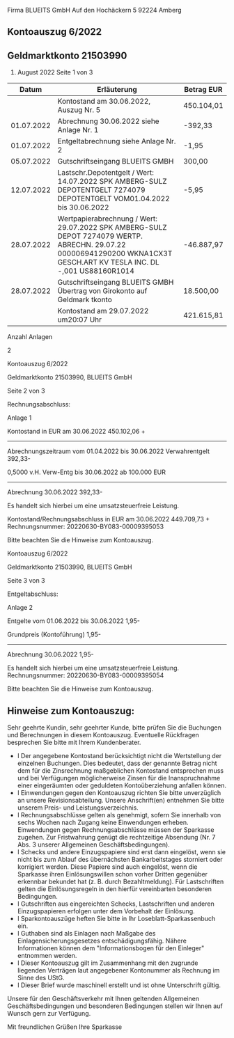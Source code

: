 <!-- image -->

Firma BLUEITS GmbH Auf den Hochäckern 5 92224 Amberg

## Kontoauszug 6/2022

## Geldmarktkonto 21503990

1. August 2022 Seite 1 von 3

| Datum      | Erläuterung                                                                                                                                                            | Betrag EUR   |
|------------|------------------------------------------------------------------------------------------------------------------------------------------------------------------------|--------------|
|            | Kontostand am 30.06.2022, Auszug Nr. 5                                                                                                                                 | 450.104,01   |
| 01.07.2022 | Abrechnung 30.06.2022 siehe Anlage Nr. 1                                                                                                                               | -392,33      |
| 01.07.2022 | Entgeltabrechnung siehe Anlage Nr. 2                                                                                                                                   | -1,95        |
| 05.07.2022 | Gutschriftseingang BLUEITS GMBH                                                                                                                                        | 300,00       |
| 12.07.2022 | Lastschr.Depotentgelt / Wert: 14.07.2022 SPK AMBERG-SULZ DEPOTENTGELT 7274079 DEPOTENTGELT VOM01.04.2022 bis 30.06.2022                                                | -5,95        |
| 28.07.2022 | Wertpapierabrechnung / Wert: 29.07.2022 SPK AMBERG-SULZ DEPOT 7274079 WERTP. ABRECHN. 29.07.22 000006941290200 WKNA1CX3T GESCH.ART KV TESLA INC. DL -,001 US88160R1014 | -46.887,97   |
| 28.07.2022 | Gutschriftseingang BLUEITS GMBH Übertrag von Girokonto auf Geldmark tkonto                                                                                             | 18.500,00    |
|            | Kontostand am 29.07.2022 um20:07 Uhr                                                                                                                                   | 421.615,81   |

Anzahl Anlagen

2

<!-- image -->

Kontoauszug 6/2022

Geldmarktkonto 21503990,   BLUEITS GmbH

Seite 2 von 3

Rechnungsabschluss:

Anlage     1

Kontostand in EUR am 30.06.2022                               450.102,06 +

--------------

Abrechnungszeitraum vom 01.04.2022 bis 30.06.2022 Verwahrentgelt                                                     392,33-

0,5000 v.H. Verw-Entg  bis 30.06.2022 ab      100.000 EUR

--------------

Abrechnung 30.06.2022                                              392,33-

Es handelt sich hierbei um eine umsatzsteuerfreie Leistung.

Kontostand/Rechnungsabschluss in EUR am 30.06.2022            449.709,73 + Rechnungsnummer: 20220630-BY083-00009395053

Bitte beachten Sie die Hinweise zum Kontoauszug.

<!-- image -->

Kontoauszug 6/2022

Geldmarktkonto 21503990,   BLUEITS GmbH

Seite 3 von 3

Entgeltabschluss:

Anlage     2

Entgelte vom 01.06.2022 bis 30.06.2022                               1,95-

Grundpreis (Kontoführung)                              1,95-

--------------

Abrechnung 30.06.2022                                                1,95-

Es handelt sich hierbei um eine umsatzsteuerfreie Leistung. Rechnungsnummer: 20220630-BY083-00009395054

Bitte beachten Sie die Hinweise zum Kontoauszug.

## Hinweise zum Kontoauszug:

Sehr geehrte Kundin, sehr geehrter Kunde, bitte prüfen Sie die Buchungen und Berechnungen in diesem Kontoauszug. Eventuelle Rückfragen besprechen Sie bitte mit Ihrem Kundenberater.

- l Der angegebene Kontostand berücksichtigt nicht die Wertstellung der einzelnen Buchungen. Dies bedeutet, dass der genannte Betrag nicht dem für die Zinsrechnung maßgeblichen Kontostand entsprechen muss und bei Verfügungen möglicherweise Zinsen für die Inanspruchnahme einer eingeräumten oder geduldeten Kontoüberziehung anfallen können.
- l Einwendungen gegen den Kontoauszug richten Sie bitte unverzüglich an unsere Revisionsabteilung. Unsere Anschrift(en) entnehmen Sie bitte unserem Preis- und Leistungsverzeichnis.
- l Rechnungsabschlüsse gelten als genehmigt, sofern Sie innerhalb von sechs Wochen nach Zugang keine Einwendungen erheben. Einwendungen gegen Rechnungsabschlüsse müssen der Sparkasse zugehen. Zur Fristwahrung genügt die rechtzeitige Absendung (Nr. 7 Abs. 3 unserer Allgemeinen Geschäftsbedingungen).
- l Schecks und andere Einzugspapiere sind erst dann eingelöst, wenn sie nicht bis zum Ablauf des übernächsten Bankarbeitstages storniert oder korrigiert werden. Diese Papiere sind auch eingelöst, wenn die Sparkasse ihren Einlösungswillen schon vorher Dritten gegenüber erkennbar bekundet hat (z. B. durch Bezahltmeldung). Für Lastschriften gelten die Einlösungsregeln in den hierfür vereinbarten besonderen Bedingungen.
- l Gutschriften aus eingereichten Schecks, Lastschriften und anderen Einzugspapieren erfolgen unter dem Vorbehalt der Einlösung.
- l Sparkontoauszüge heften Sie bitte in Ihr Loseblatt-Sparkassenbuch ein.
- l Guthaben sind als Einlagen nach Maßgabe des Einlagensicherungsgesetzes entschädigungsfähig. Nähere Informationen können dem "Informationsbogen für den Einleger" entnommen werden.
- l Dieser Kontoauszug gilt im Zusammenhang mit den zugrunde liegenden Verträgen laut angegebener Kontonummer als Rechnung im Sinne des UStG.
- l Dieser Brief wurde maschinell erstellt und ist ohne Unterschrift gültig.

Unsere für den Geschäftsverkehr mit Ihnen geltenden Allgemeinen Geschäftsbedingungen und besonderen Bedingungen stellen wir Ihnen auf Wunsch gern zur Verfügung.

Mit freundlichen Grüßen Ihre Sparkasse